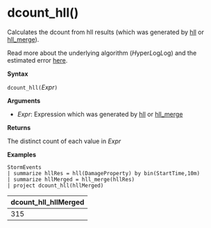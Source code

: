 # dcount_hll()

Calculates the dcount from hll results (which was generated by [hll](query_language_hll_aggfunction.md) or [hll_merge](query_language_hll_merge_aggfunction.md)).

Read more about the underlying algorithm (*H*yper*L*og*L*og) and the estimated error [here](query_language_dcount_aggfunction.md#estimation-error-of-dcount).

**Syntax**

`dcount_hll(`*Expr*`)`

**Arguments**

* *Expr*: Expression which was generated by [hll](query_language_hll_aggfunction.md) or [hll_merge](query_language_hll_merge_aggfunction.md)

**Returns**

The distinct count of each value in *Expr*

**Examples**


```
StormEvents
| summarize hllRes = hll(DamageProperty) by bin(StartTime,10m)
| summarize hllMerged = hll_merge(hllRes)
| project dcount_hll(hllMerged)
```

|dcount_hll_hllMerged|
|---|
|315|
